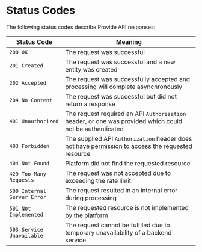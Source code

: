 # Status Codes

The following status codes describe Provide API responses:

Status Code | Meaning
---------- | -------
`200 OK` | The request was successful
`201 Created` | The request was successful and a new entity was created
`202 Accepted` | The request was successfully accepted and processing will complete asynchronously
`204 No Content` | The request was successful but did not return a response
`401 Unauthorized` | The request required an API `Authorization` header, or one was provided which could not be authenticated
`403 Forbidden` | The supplied API `Authorization` header does not have permission to access the requested resource
`404 Not Found` | Platform did not find the requested resource
`429 Too Many Requests` | The request was not accepted due to exceeding the rate limit
`500 Internal Server Error` | The request resulted in an internal error during processing
`501 Not Implemented` | The requested resource is not implemented by the platform
`503 Service Unavailable` | The request cannot be fulfiled due to temporary unavailability of a backend service
